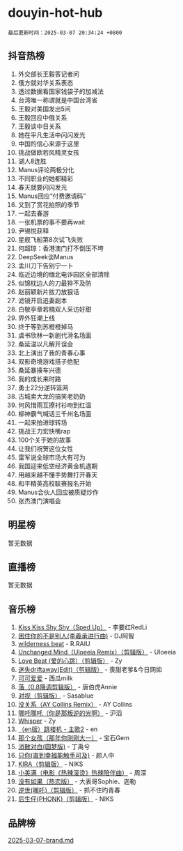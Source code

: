 # douyin-hot-hub

`最后更新时间：2025-03-07 20:34:24 +0800`

## 抖音热榜

1. 外交部长王毅答记者问
1. 俄方就对华关系表态
1. 透过数据看国家钱袋子的加减法
1. 台湾唯一称谓就是中国台湾省
1. 王毅对美国发出5问
1. 王毅回应中俄关系
1. 王毅谈中日关系
1. 她在平凡生活中闪闪发光
1. 中国的信心来源于这里
1. 挑战做欧若风精灵女孩
1. 湖人8连胜
1. Manus评论两极分化
1. 不同职业的她都精彩
1. 春天就要闪闪发光
1. Manus回应“付费邀请码”
1. 又到了赏花拍照的季节
1. 一起去春游
1. 一张机票的事不要再wait
1. 尹锡悦获释
1. 星舰飞船第8次试飞失败
1. 何超琼：香港澳门打不倒压不垮
1. DeepSeek谈Manus
1. 孟川刀下告别宁一卜
1. 临近边境的缅北电诈园区全部清除
1. 似锦枕边人的刀最猝不及防
1. 赵丽颖新片拔刀放狠话
1. 滤镜开启追妻副本
1. 白敬亭章若楠双人采访好甜
1. 界外狂潮上线
1. 终于等到苏橙橙掉马
1. 虞书欣林一新剧代滑名场面
1. 桑延温以凡解开误会
1. 北上演出了我的青春心事
1. 双影奇境游戏搭子绝配
1. 桑延暴揍车兴德
1. 我的成长来时路
1. 勇士22分逆转篮网
1. 古城卖大龙的搞笑老奶奶
1. 何风惜雨互撩衬衫吻到红温
1. 柳神霸气喊话三千州名场面
1. 一起来拍进球转场
1. 挑战王力宏快嘴rap
1. 100个关于她的故事
1. 让我们祝贺这位女性
1. 雷军说全球市场大有可为
1. 我国迎来低空经济黄金机遇期
1. 用越来越不懂手势舞打开春天
1. 和平精英高校联赛报名开始
1. Manus合伙人回应被质疑炒作
1. 张杰澳门演唱会

## 明星榜

暂无数据

## 直播榜

暂无数据

## 音乐榜

1. [Kiss Kiss Shy Shy（Sped Up）](https://sf3-cdn-tos.douyinstatic.com/obj/tos-cn-ve-2774/oYpXDAeGgQK0zfPaji7iKUixpCXFGILeLGmvYA) - 李要红RedLi
1. [困住你的不是别人(李羲承进行曲)](https://sf5-hl-cdn-tos.douyinstatic.com/obj/tos-cn-ve-2774/okWrrVL1iQGZbfHVeCPAe7IaerYfM2jEQi5mNI) - DJ阿智
1. [wilderness beat](https://sf3-cdn-tos.douyinstatic.com/obj/tos-cn-ve-2774/o0oBmODSFCpfFdLRGzAAFC2ah9AIMEQfAOueVE) - R.RAIU
1. [Unchanged Mind（Uloeeia Remix）（剪辑版）](https://sf5-hl-cdn-tos.douyinstatic.com/obj/tos-cn-ve-2774/oIHYu1YfsziJqmggAqBsXOiiI2Y1QB6I61RsMW) - Uloeeia
1. [Love Beat  (爱的心跳）（剪辑版）](https://sf3-cdn-tos.douyinstatic.com/obj/tos-cn-ve-2774/oUlARwvEINIisZ9nCnKMZiYFGfCCYLtDADDBge) - Zy
1. [迷失driftaway(Edit)（剪辑版）](https://sf3-cdn-tos.douyinstatic.com/obj/tos-cn-ve-2774/ogaa1xGNeFO6FCaMgO8PzzAceEI4fBLDMi15H3) - 喪甜老爹&今日网抑
1. [可可爱爱](https://sf3-cdn-tos.douyinstatic.com/obj/tos-cn-ve-2774/0deb1e75aea643b9927ba26aaafa29dd) - 西瓜milk
1. [落（0.8降调剪辑版）](https://sf3-cdn-tos.douyinstatic.com/obj/tos-cn-ve-2774/ociN0WUv3APijBYr6DUmAHmdkZ5MjM6gIF3iA) - 唐伯虎Annie
1. [对视（剪辑版）](https://sf3-cdn-tos.douyinstatic.com/obj/tos-cn-ve-2774/ogKtIhiB0WfAa18F9z3uWODMtZi2ysB1VuAIsQ) - Sasablue
1. [没关系（AY Collins Remix）](https://sf3-cdn-tos.douyinstatic.com/obj/tos-cn-ve-2774/oIBbI5Ghw4zdUCQMJrDEFaAQilZP3EIDSi7MW) - AY Collins
1. [哪吒哪吒（你是那叛逆的光啊）](https://sf6-cdn-tos.douyinstatic.com/obj/tos-cn-ve-2774/oUkQCgCDnBanFehFEFQDxCQntAOIfp9gyZYFVo) - 沪滔
1. [Whisper](https://sf3-cdn-tos.douyinstatic.com/obj/tos-cn-ve-2774/oEeYKDxIDCFuArkftgkGqCnG7xZtRC2rEMKBQi) - Zy
1. [（en版）跳楼机 - 主歌2](https://sf3-cdn-tos.douyinstatic.com/obj/tos-cn-ve-2774/oklN6GvgQ2L8DpPeaAGf1gPeyKzjXFwHIwoCZv) - en
1. [那个女孩（那年你刚刚大一）](https://sf3-cdn-tos.douyinstatic.com/obj/tos-cn-ve-2774/o4IZw7TlivwiBBBMA2rIgWrGNIrjFroh6bPqQ) - 宝石Gem
1. [消散对白(圆梦版)](https://sf3-cdn-tos.douyinstatic.com/obj/tos-cn-ve-2774/og4jB5I5IizzoZVAAAzWgBMAsMDWoArfwBOiFs) - 丁禹兮
1. [只你(直到幸福能触手可及)](https://sf5-hl-cdn-tos.douyinstatic.com/obj/tos-cn-ve-2774/o0lBkRDzFTeaVSUz3ZZSCBVtZ5DIMQGfgmEAuE) - 颜人中
1. [KIRA（剪辑版）](https://sf3-cdn-tos.douyinstatic.com/obj/tos-cn-ve-2774/o0Bq3TvdHqOfzihWrHyABMociuMA3Inwsbx9Wi) - NIKS
1. [小美满（电影《热辣滚烫》热辣陪伴曲）](https://sf3-cdn-tos.douyinstatic.com/obj/tos-cn-ve-2774/o0GAn2lSgfZIDUgtevCGDQYnFg4CwnrBaxbTZL) - 周深
1. [没有如果（热恋版）](https://sf6-cdn-tos.douyinstatic.com/obj/tos-cn-ve-2774/o4iETqbxIThtCXlBeV0DfAhZsbCFGhagYupnMx) - 大表哥Sophie、迦勒
1. [逆世(哪吒)（剪辑版）](https://sf5-hl-cdn-tos.douyinstatic.com/obj/tos-cn-ve-2774/oMIEZAfEogrLnzfDWMBiZKCWuXIUFLtRDsOFWs) - 抓不住旳青春
1. [后生仔(PHONK)（剪辑版）](https://sf3-cdn-tos.douyinstatic.com/obj/tos-cn-ve-2774/o0TzmfumdQAJ1aGG9F5LfTXIYeGcqYKRPAeFdJ) - NIKS

## 品牌榜

[2025-03-07-brand.md](2025-03-07-brand.md)
